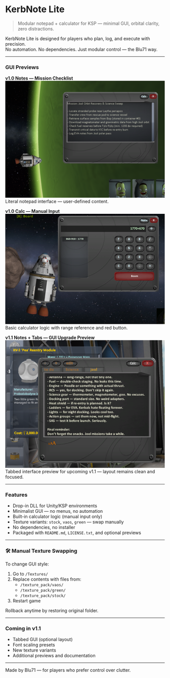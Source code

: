 # KerbNote Lite

> Modular notepad + calculator for KSP — minimal GUI, orbital clarity, zero distractions.

KerbNote Lite is designed for players who plan, log, and execute with precision.  
No automation. No dependencies. Just modular control — the Blu71 way.

---

###  GUI Previews

**v1.0 Notes — Mission Checklist**  
![v1.0 Notes](v1.0%20Notes.png)  
Literal notepad interface — user-defined content.

**v1.0 Calc — Manual Input**  
![v1.0 Calc](v1.0%20Calc.png)  
Basic calculator logic with range reference and red button.

**v1.1 Notes + Tabs — GUI Upgrade Preview**  
![v1.1 Notes + Tabs](v1.1%20notes%20+tabs.png)  
Tabbed interface preview for upcoming v1.1 — layout remains clean and focused.

---

###  Features

- Drop-in DLL for Unity/KSP environments  
- Minimalist GUI — no menus, no automation  
- Built-in calculator logic (manual input only)  
- Texture variants: `stock`, `vaos`, `green` — swap manually  
- No dependencies, no installer  
- Packaged with `README.md`, `LICENSE.txt`, and optional previews

---

### 🛠️ Manual Texture Swapping

To change GUI style:

1. Go to `/Textures/`
2. Replace contents with files from:
   - `/texture_pack/vaos/`
   - `/texture_pack/green/`
   - `/texture_pack/stock/`
3. Restart game

Rollback anytime by restoring original folder.

---

###  Coming in v1.1

- Tabbed GUI (optional layout)  
- Font scaling presets  
- New texture variants 
- Additional previews and documentation

---

Made by Blu71 — for players who prefer control over clutter.
